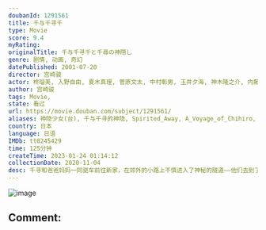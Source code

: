 ```yaml
---
doubanId: 1291561
title: 千与千寻千
type: Movie
score: 9.4
myRating: 
originalTitle: 千与千寻千と千尋の神隠し
genre: 剧情, 动画, 奇幻
datePublished: 2001-07-20
director: 宫崎骏
actor: 柊瑠美, 入野自由, 夏木真理, 菅原文太, 中村彰男, 玉井夕海, 神木隆之介, 内藤刚志, 泽口靖子, 我修院达也, 大泉洋, 小林郁夫, 上条恒彦, 小野武彦, 田壮壮, 王琳, 安田显, 户次重幸, 胡立成, 山像香, 斋藤志郎, 脇田茂, 彭昱畅, 井柏然, 周冬雨
author: 宫崎骏
tags: Movie, 
state: 看过
url: https://movie.douban.com/subject/1291561/
aliases: 神隐少女(台), 千与千寻的神隐, Spirited_Away, A_Voyage_of_Chihiro, Sen_to_Chihiro_no_kamikakushi
country: 日本
language: 日语
IMDb: tt0245429
time: 125分钟
createTime: 2023-01-24 01:14:12
collectionDate: 2020-11-04
desc: 千寻和爸爸妈妈一同驱车前往新家，在郊外的小路上不慎进入了神秘的隧道——他们去到了另外一个诡异世界—一个中世纪的小镇。远处飘来食物的香味，爸爸妈妈大快朵颐，孰料之后变成了猪！这时小镇上渐渐来了许多样子古...
---
```


![image](p2557573348.jpg)

Comment: 
---

